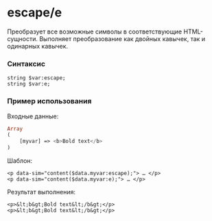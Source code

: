 # escape/e

Преобразует все возможные символы в соответствующие HTML-сущности. Выполняет преобразование как двойных кавычек, так и одинарных кавычек.

### **Синтаксис**

```text
string $var:escape;
string $var:e;
```



### **Пример использования**

Входные данные:

```php
Array
(
    [myvar] => <b>Bold text</b>
)
```

Шаблон:

```markup
<p data-sim="content($data.myvar:escape);"> … </p>
<p data-sim="content($data.myvar:e);"> … </p>
```

Результат выполнения:

```markup
<p>&lt;b&gt;Bold text&lt;/b&gt;</p>
<p>&lt;b&gt;Bold text&lt;/b&gt;</p>
```

